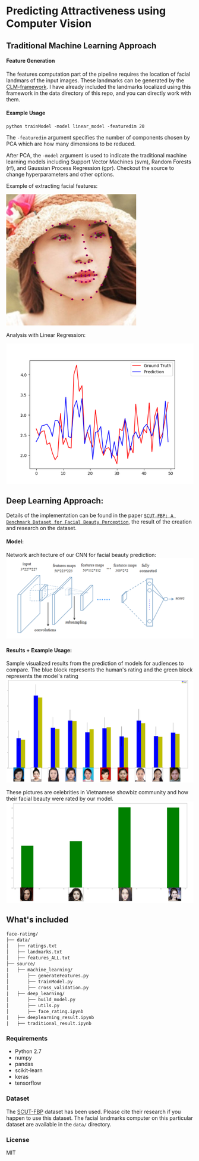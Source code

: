 # Predicting Attractiveness using Computer Vision

## Traditional Machine Learning Approach   

#### Feature Generation
The features computation part of the pipeline requires the location of facial landmars of the input images. These landmarks can be generated by the [CLM-framework](https://github.com/TadasBaltrusaitis/CLM-framework). I have already included the landmarks localized using this framework in the data directory of this repo, and you can directly work with them. 

#### Example Usage

```shell
python trainModel -model linear_model -featuredim 20
```

The `-featuredim` argument specifies the number of components chosen by PCA which are how many dimensions to be reduced. 

After PCA, the `-model` argument is used to indicate the traditional machine learning models including Support Vector Machines (svm), Random Forests (rf), and Gaussian Process Regression (gpr). Checkout the source to change hyperparameters and other options. 


Example of extracting facial features: 

![](/visuals/out_det_0.jpg)

Analysis with Linear Regression: 

![](visuals/Figure_1.png)


## Deep Learning Approach:

Details of the implementation can be found in the paper [`SCUT-FBP: A Benchmark Dataset for Facial Beauty Perception`](https://arxiv.org/pdf/1511.02459.pdf), the result of the creation and research on the dataset. 

#### Model:
Network architecture of our CNN for facial beauty prediction:
![](/visuals/Selection_022.png)

#### Results + Example Usage:

Sample visualized results from the prediction of models for audiences to compare. The blue block represents the human's rating and the green block represents the model's rating 
![](/visuals/Selection_023.png)


These pictures are celebrities in Vietnamese showbiz community and how their facial beauty were rated by our model. 
![](/visuals/Selection_025.png)


## What's included

```
face-rating/
├── data/
│   ├── ratings.txt
│   ├── landmarks.txt
│   ├── features_ALL.txt
├── source/
|   ├── machine_learning/    
│       ├── generateFeatures.py
│       ├── trainModel.py
│       ├── cross_validation.py
|   ├── deep_learning/    
│       ├── build_model.py
│       ├── utils.py
│       ├── face_rating.ipynb
|   ├── deeplearning_result.ipynb
|   ├── traditional_result.ipynb
```

### Requirements
- Python 2.7
- numpy 
- pandas
- scikit-learn
- keras
- tensorflow

### Dataset
The [SCUT-FBP](http://www.hcii-lab.net/data/SCUT-FBP/EN/introduce.html) dataset has been used. Please cite their research if you happen to use this dataset. The facial landmarks computer on this particular dataset are available in the `data/` directory. 

### License
MIT
